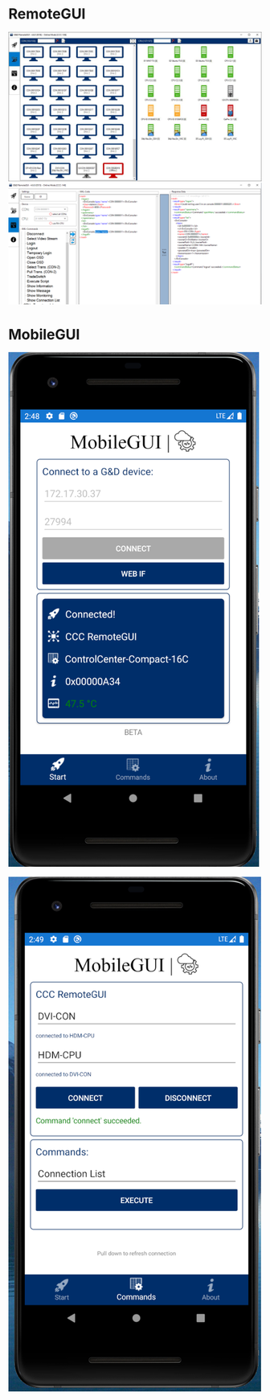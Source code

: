 # RemoteGUI
![alt text](https://raw.githubusercontent.com/tomvalk/RemoteGUI-Releases/main/Screenshots/RemoteGUI_Main.png "RemoteGUI Main")	 <br/>
![alt text](https://raw.githubusercontent.com/tomvalk/RemoteGUI-Releases/main/Screenshots/RemoteGUI-Script.png "RemoteGUI Script Builder")	 <br/>

# MobileGUI
![alt text](https://raw.githubusercontent.com/tomvalk/RemoteGUI-Releases/main/Screenshots/MobileGUI_Connections.png "MobileGUI Connections")	<br/>	
![alt text](https://raw.githubusercontent.com/tomvalk/RemoteGUI-Releases/main/Screenshots/MobileGUI_Commands.png "MobileGUI Main Commands")	<br/>
